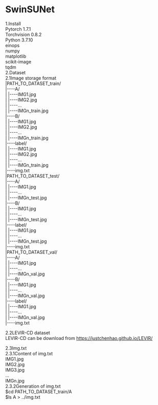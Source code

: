 # SwinSUNet

1.Install  
Pytorch 1.7.1  
Torchvision 0.8.2  
Python 3.7.10  
einops  
numpy  
matplotlib  
scikit-image  
tqdm  
2.Dataset  
2.1Image storage format  
|PATH_TO_DATASET_train/  
|----A/  
|  |----IMG1.jpg  
|  |----IMG2.jpg  
|  |----...  
|  |----IMGn_train.jpg  
|----B/  
|  |----IMG1.jpg  
|  |----IMG2.jpg  
|  |----...  
|  |----IMGn_train.jpg  
|----label/  
|  |----IMG1.jpg  
|  |----IMG2.jpg  
|  |----...  
|  |----IMGn_train.jpg  
|----img.txt  
|PATH_TO_DATASET_test/  
|----A/  
|  |----IMG1.jpg  
|  |----...  
|  |----IMGn_test.jpg  
|----B/  
|  |----IMG1.jpg  
|  |----...  
|  |----IMGn_test.jpg  
|----label/  
|  |----IMG1.jpg  
|  |----...  
|  |----IMGn_test.jpg  
|----img.txt  
|PATH_TO_DATASET_val/  
|----A/  
|  |----IMG1.jpg  
|  |----...  
|  |----IMGn_val.jpg  
|----B/  
|  |----IMG1.jpg  
|  |----...  
|  |----IMGn_val.jpg  
|----label/  
|  |----IMG1.jpg  
|  |----...  
|  |----IMGn_val.jpg  
|----img.txt  

2.2LEVIR-CD dataset  
LEVIR-CD can be download from https://justchenhao.github.io/LEVIR/  

2.3Img.txt  
2.3.1Content of img.txt  
IMG1.jpg  
IMG2.jpg  
IMG3.jpg  
...  
IMGn.jpg  
2.3.2Generation of img.txt  
$cd PATH_TO_DATASET_train/A  
$ls A > ../img.txt  
